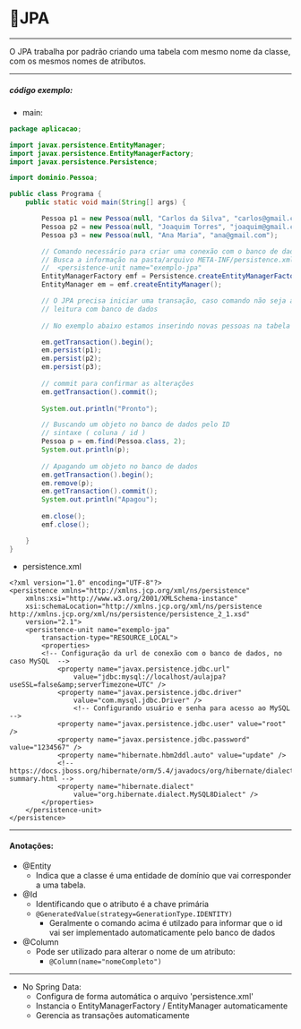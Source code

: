 # :gem:JPA
---
O JPA trabalha por padrão criando uma tabela com mesmo nome da classe, com os mesmos nomes de atributos.

---

##### código exemplo:
* main:
```java
package aplicacao;

import javax.persistence.EntityManager;
import javax.persistence.EntityManagerFactory;
import javax.persistence.Persistence;

import dominio.Pessoa;

public class Programa {
	public static void main(String[] args) {

		Pessoa p1 = new Pessoa(null, "Carlos da Silva", "carlos@gmail.com");
		Pessoa p2 = new Pessoa(null, "Joaquim Torres", "joaquim@gmail.com");
		Pessoa p3 = new Pessoa(null, "Ana Maria", "ana@gmail.com");				 

		// Comando necessário para criar uma conexão com o banco de dados
		// Busca a informação na pasta/arquivo META-INF/persistence.xml
		// 	<persistence-unit name="exemplo-jpa"
		EntityManagerFactory emf = Persistence.createEntityManagerFactory("exemplo-jpa");
		EntityManager em = emf.createEntityManager();

		// O JPA precisa iniciar uma transação, caso comando não seja apenas
		// leitura com banco de dados
		
		// No exemplo abaixo estamos inserindo novas pessoas na tabela

		em.getTransaction().begin();
		em.persist(p1);
		em.persist(p2);
		em.persist(p3);						
		
		// commit para confirmar as alterações
	 	em.getTransaction().commit();  				
		
		System.out.println("Pronto");

		// Buscando um objeto no banco de dados pelo ID
		// sintaxe ( coluna / id )
		Pessoa p = em.find(Pessoa.class, 2);
		System.out.println(p);
		
		// Apagando um objeto no banco de dados
		em.getTransaction().begin();
		em.remove(p);
		em.getTransaction().commit();
		System.out.println("Apagou");
				
		em.close();
		emf.close();

	}
}

```

* persistence.xml
```
<?xml version="1.0" encoding="UTF-8"?>
<persistence xmlns="http://xmlns.jcp.org/xml/ns/persistence"
	xmlns:xsi="http://www.w3.org/2001/XMLSchema-instance"
	xsi:schemaLocation="http://xmlns.jcp.org/xml/ns/persistence
http://xmlns.jcp.org/xml/ns/persistence/persistence_2_1.xsd"
	version="2.1">
	<persistence-unit name="exemplo-jpa"
		transaction-type="RESOURCE_LOCAL">
		<properties>
		<!-- Configuração da url de conexão com o banco de dados, no caso MySQL  -->
			<property name="javax.persistence.jdbc.url"
				value="jdbc:mysql://localhost/aulajpa?useSSL=false&amp;serverTimezone=UTC" />
			<property name="javax.persistence.jdbc.driver"
				value="com.mysql.jdbc.Driver" />
				<!-- Configurando usuário e senha para acesso ao MySQL  -->
			<property name="javax.persistence.jdbc.user" value="root" />
			<property name="javax.persistence.jdbc.password" value="1234567" />
			<property name="hibernate.hbm2ddl.auto" value="update" />
			<!-- https://docs.jboss.org/hibernate/orm/5.4/javadocs/org/hibernate/dialect/package-summary.html -->
			<property name="hibernate.dialect"
				value="org.hibernate.dialect.MySQL8Dialect" />
		</properties>
	</persistence-unit>
</persistence>
```
---
#### Anotações:
* @Entity
  * Indica que a classe é uma entidade de domínio que vai corresponder a uma tabela.
* @Id
  * Identificando que o atributo é a chave primária
  * `@GeneratedValue(strategy=GenerationType.IDENTITY)`
    * Geralmente o comando acima é utilzado para informar que o id vai ser implementado automaticamente pelo banco de dados
* @Column
  * Pode ser utilizado para alterar o nome de um atributo:
    * ``` @Column(name="nomeCompleto") ```

---
* No Spring Data:
  * Configura de forma automática o arquivo 'persistence.xml'
  * Instancia o EntityManagerFactory / EntityManager automaticamente
  * Gerencia as transações automaticamente

